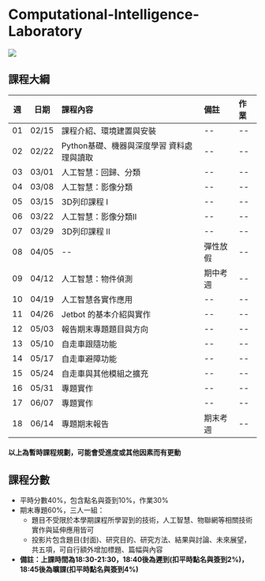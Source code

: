 # Computational-Intelligence-Laboratory
![](https://raw.githubusercontent.com/j82887/Computational-Intelligence-Laboratory/main/Image/%E6%99%BA%E6%85%A7%E8%A8%88%E7%AE%97%E5%AF%A6%E9%A9%97.jpg)

## 課程大綱
| 週 | 日期 | 課程內容 | 備註 | 作業 |
| :----: | :----: | :---- | :---- | :---- | 
| 01 | 02/15 | 課程介紹、環境建置與安裝 | -- | -- | 
| 02 | 02/22 | Python基礎、機器與深度學習 資料處理與讀取 | -- | -- | 
| 03 | 03/01 | 人工智慧：回歸、分類 | -- | -- | 
| 04 | 03/08 | 人工智慧：影像分類 | -- | -- | 
| 05 | 03/15 | 3D列印課程 I | -- | -- | 
| 06 | 03/22 | 人工智慧：影像分類II | -- | -- | 
| 07 | 03/29 | 3D列印課程 II | -- | -- | 
| 08 | 04/05 | -- | 彈性放假 | -- | 
| 09 | 04/12 | 人工智慧：物件偵測 | 期中考週 | -- | 
| 10 | 04/19 | 人工智慧各實作應用 | -- | -- | 
| 11 | 04/26 | Jetbot 的基本介紹與實作 | -- | -- | 
| 12 | 05/03 | 報告期末專題題目與方向 | -- | -- | 
| 13 | 05/10 | 自走車跟隨功能 | -- | -- | 
| 14 | 05/17 | 自走車避障功能 | -- | -- | 
| 15 | 05/24 | 自走車與其他模組之擴充 | -- | -- | 
| 16 | 05/31 | 專題實作 | -- | -- | 
| 17 | 06/07 | 專題實作 | -- | -- | 
| 18 | 06/14 | 專題期末報告 | 期末考週 | -- | 

#### 以上為暫時課程規劃，可能會受進度或其他因素而有更動


## 課程分數
* 平時分數40%，包含點名與簽到10%，作業30%
* 期末專題60%，三人一組：
  * 題目不受限於本學期課程所學習到的技術，人工智慧、物聯網等相關技術實作與延伸應用皆可
  * 投影片包含題目(封面)、研究目的、研究方法、結果與討論、未來展望，共五項，可自行額外增加標題、篇幅與內容
* **備註：上課時間為18:30-21:30，18:40後為遲到(扣平時點名與簽到2%)，18:45後為曠課(扣平時點名與簽到4%)**
